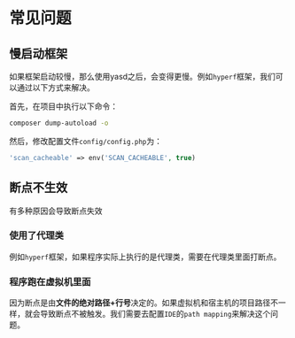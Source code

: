 # 常见问题

## 慢启动框架

如果框架启动较慢，那么使用yasd之后，会变得更慢。例如`hyperf`框架，我们可以通过以下方式来解决。

首先，在项目中执行以下命令：

```bash
composer dump-autoload -o
```

然后，修改配置文件`config/config.php`为：

```php
'scan_cacheable' => env('SCAN_CACHEABLE', true)
```

## 断点不生效

有多种原因会导致断点失效

### 使用了代理类

例如`hyperf`框架，如果程序实际上执行的是代理类，需要在代理类里面打断点。

### 程序跑在虚拟机里面

因为断点是由**文件的绝对路径+行号**决定的。如果虚拟机和宿主机的项目路径不一样，就会导致断点不被触发。我们需要去配置`IDE`的`path mapping`来解决这个问题。

